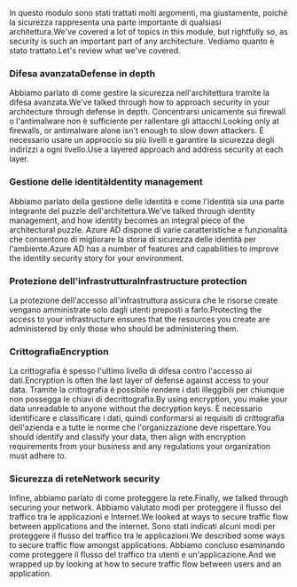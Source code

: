 <span data-ttu-id="14620-101">In questo modulo sono stati trattati molti argomenti, ma giustamente, poiché la sicurezza rappresenta una parte importante di qualsiasi architettura.</span><span class="sxs-lookup"><span data-stu-id="14620-101">We've covered a lot of topics in this module, but rightfully so, as security is such an important part of any architecture.</span></span> <span data-ttu-id="14620-102">Vediamo quanto è stato trattato.</span><span class="sxs-lookup"><span data-stu-id="14620-102">Let's review what we've covered.</span></span>

### <a name="defense-in-depth"></a><span data-ttu-id="14620-103">Difesa avanzata</span><span class="sxs-lookup"><span data-stu-id="14620-103">Defense in depth</span></span>

<span data-ttu-id="14620-104">Abbiamo parlato di come gestire la sicurezza nell'architettura tramite la difesa avanzata.</span><span class="sxs-lookup"><span data-stu-id="14620-104">We've talked through how to approach security in your architecture through defense in depth.</span></span> <span data-ttu-id="14620-105">Concentrarsi unicamente sui firewall o l'antimalware non è sufficiente per rallentare gli attacchi.</span><span class="sxs-lookup"><span data-stu-id="14620-105">Looking only at firewalls, or antimalware alone isn't enough to slow down attackers.</span></span> <span data-ttu-id="14620-106">È necessario usare un approccio su più livelli e garantire la sicurezza degli indirizzi a ogni livello.</span><span class="sxs-lookup"><span data-stu-id="14620-106">Use a layered approach and address security at each layer.</span></span>

### <a name="identity-management"></a><span data-ttu-id="14620-107">Gestione delle identità</span><span class="sxs-lookup"><span data-stu-id="14620-107">Identity management</span></span>

<span data-ttu-id="14620-108">Abbiamo parlato della gestione delle identità e come l'identità sia una parte integrante del puzzle dell'architettura.</span><span class="sxs-lookup"><span data-stu-id="14620-108">We've talked through identity management, and how identity becomes an integral piece of the architectural puzzle.</span></span> <span data-ttu-id="14620-109">Azure AD dispone di varie caratteristiche e funzionalità che consentono di migliorare la storia di sicurezza delle identità per l'ambiente.</span><span class="sxs-lookup"><span data-stu-id="14620-109">Azure AD has a number of features and capabilities to improve the identity security story for your environment.</span></span>

### <a name="infrastructure-protection"></a><span data-ttu-id="14620-110">Protezione dell'infrastruttura</span><span class="sxs-lookup"><span data-stu-id="14620-110">Infrastructure protection</span></span>

<span data-ttu-id="14620-111">La protezione dell'accesso all'infrastruttura assicura che le risorse create vengano amministrate solo dagli utenti preposti a farlo.</span><span class="sxs-lookup"><span data-stu-id="14620-111">Protecting the access to your infrastructure ensures that the resources you create are administered by only those who should be administering them.</span></span>

### <a name="encryption"></a><span data-ttu-id="14620-112">Crittografia</span><span class="sxs-lookup"><span data-stu-id="14620-112">Encryption</span></span>

<span data-ttu-id="14620-113">La crittografia è spesso l'ultimo livello di difesa contro l'accesso ai dati.</span><span class="sxs-lookup"><span data-stu-id="14620-113">Encryption is often the last layer of defense against access to your data.</span></span> <span data-ttu-id="14620-114">Tramite la crittografia è possibile rendere i dati illeggibili per chiunque non possegga le chiavi di decrittografia.</span><span class="sxs-lookup"><span data-stu-id="14620-114">By using encryption, you make your data unreadable to anyone without the decryption keys.</span></span> <span data-ttu-id="14620-115">È necessario identificare e classificare i dati, quindi conformarsi ai requisiti di crittografia dell'azienda e a tutte le norme che l'organizzazione deve rispettare.</span><span class="sxs-lookup"><span data-stu-id="14620-115">You should identify and classify your data, then align with encryption requirements from your business and any regulations your organization must adhere to.</span></span>

### <a name="network-security"></a><span data-ttu-id="14620-116">Sicurezza di rete</span><span class="sxs-lookup"><span data-stu-id="14620-116">Network security</span></span>

<span data-ttu-id="14620-117">Infine, abbiamo parlato di come proteggere la rete.</span><span class="sxs-lookup"><span data-stu-id="14620-117">Finally, we talked through securing your network.</span></span> <span data-ttu-id="14620-118">Abbiamo valutato modi per proteggere il flusso del traffico tra le applicazioni e Internet.</span><span class="sxs-lookup"><span data-stu-id="14620-118">We looked at ways to secure traffic flow between applications and the internet.</span></span> <span data-ttu-id="14620-119">Sono stati indicati alcuni modi per proteggere il flusso del traffico tra le applicazioni.</span><span class="sxs-lookup"><span data-stu-id="14620-119">We described some ways to secure traffic flow amongst applications.</span></span> <span data-ttu-id="14620-120">Abbiamo concluso esaminando come proteggere il flusso del traffico tra utenti e un'applicazione.</span><span class="sxs-lookup"><span data-stu-id="14620-120">And we wrapped up by looking at how to secure traffic flow between users and an application.</span></span>
